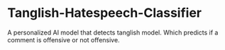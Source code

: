 # Tanglish-Hatespeech-Classifier
A personalized AI model that detects tanglish model. Which predicts if a comment is offensive or not offensive.
